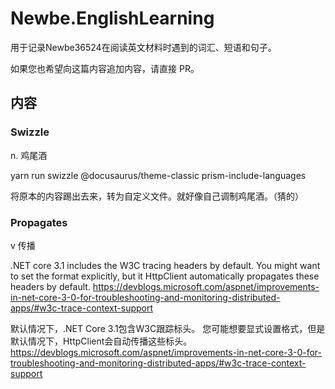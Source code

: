 # Newbe.EnglishLearning

用于记录Newbe36524在阅读英文材料时遇到的词汇、短语和句子。

如果您也希望向这篇内容追加内容，请直接 PR。

## 内容

### Swizzle

n. 鸡尾酒

yarn run swizzle @docusaurus/theme-classic prism-include-languages

将原本的内容踢出去来，转为自定义文件。就好像自己调制鸡尾酒。（猜的）

### Propagates

v 传播

.NET core 3.1 includes the W3C tracing headers by default. You might want to set the format explicitly, but it HttpClient automatically propagates these headers by default. https://devblogs.microsoft.com/aspnet/improvements-in-net-core-3-0-for-troubleshooting-and-monitoring-distributed-apps/#w3c-trace-context-support

默认情况下，.NET Core 3.1包含W3C跟踪标头。 您可能想要显式设置格式，但是默认情况下，HttpClient会自动传播这些标头。 https://devblogs.microsoft.com/aspnet/improvements-in-net-core-3-0-for-troubleshooting-and-monitoring-distributed-apps/#w3c-trace-context-support
